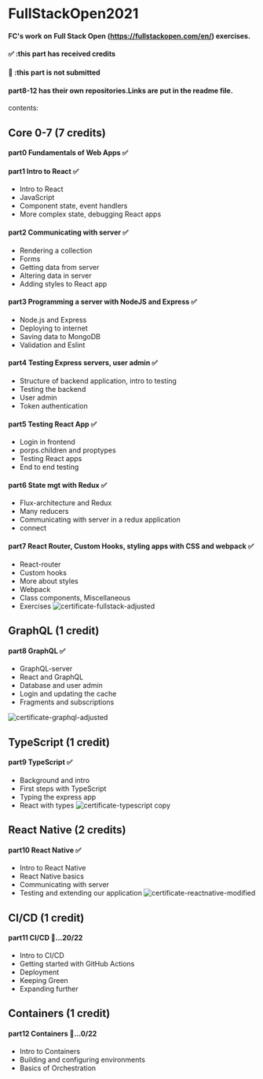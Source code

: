 # FullStackOpen2021

#### FC's work on Full Stack Open (https://fullstackopen.com/en/) exercises.
#### ✅ :this part has received credits
#### 🚀 :this part is not submitted
#### part8-12 has their own repositories.Links are put in the readme file.

contents:

## Core 0-7 (7 credits)
#### part0 Fundamentals of Web Apps  ✅

#### part1 Intro to React  ✅
* Intro to React
* JavaScript
* Component state, event handlers
* More complex state, debugging React apps

#### part2 Communicating with server  ✅
* Rendering a collection
* Forms
* Getting data from server
* Altering data in server
* Adding styles to React app

#### part3 Programming a server with NodeJS and Express  ✅
* Node.js and Express
* Deploying to internet
* Saving data to MongoDB
* Validation and Eslint

#### part4 Testing Express servers, user admin  ✅ 
* Structure of backend application, intro to testing
* Testing the backend
* User admin
* Token authentication

#### part5 Testing React App  ✅ 
* Login in frontend
* porps.children and proptypes
* Testing React apps
* End to end testing


#### part6 State mgt with Redux  ✅ 
* Flux-architecture and Redux
* Many reducers
* Communicating with server in a redux application
* connect


#### part7 React Router, Custom Hooks, styling apps with CSS and webpack  ✅ 
* React-router
* Custom hooks
* More about styles
* Webpack
* Class components, Miscellaneous
* Exercises
![certificate-fullstack-adjusted](https://user-images.githubusercontent.com/87288821/130008956-99f63f05-1ada-435c-bfa7-501b469829fe.png)



## GraphQL (1 credit)
#### part8 GraphQL  ✅ 
* GraphQL-server
* React and GraphQL
* Database and user admin
* Login and updating the cache
* Fragments and subscriptions

![certificate-graphql-adjusted](https://user-images.githubusercontent.com/87288821/130008898-1103eadd-249e-4866-b253-2c70cc283781.png)

## TypeScript (1 credit)
#### part9 TypeScript ✅
* Background and intro
* First steps with TypeScript
* Typing the express app
* React with types
![certificate-typescript copy](https://user-images.githubusercontent.com/87288821/134606134-5936b3ca-540a-453f-9bfd-613657343820.png)


## React Native (2 credits)
#### part10 React Native ✅
* Intro to React Native
* React Native basics
* Communicating with server
* Testing and extending our application
![certificate-reactnative-modified](https://user-images.githubusercontent.com/87288821/131450174-36a87ea3-3f17-4556-a8d3-89839a33e78d.png)


## CI/CD (1 credit)
#### part11 CI/CD 🚀...20/22 
* Intro to CI/CD
* Getting started with GitHub Actions
* Deployment
* Keeping Green
* Expanding further


## Containers (1 credit)
#### part12 Containers 🚀...0/22
* Intro to Containers
* Building and configuring environments
* Basics of Orchestration

